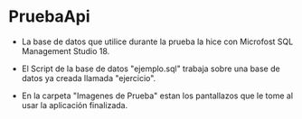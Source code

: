 # PruebaApi

- La base de datos que utilice durante la prueba la hice con Microfost SQL Management Studio 18.

- El Script de la base de datos "ejemplo.sql" trabaja sobre una base de datos ya creada llamada "ejercicio".

- En la carpeta "Imagenes de Prueba" estan los pantallazos que le tome al usar la aplicación finalizada.
